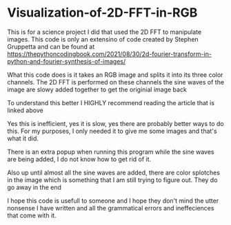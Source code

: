 # Visualization-of-2D-FFT-in-RGB
This is for a science project I did that used the 2D FFT to manipulate images. This code is only an extensino of code created by Stephen Gruppetta and can be found at https://thepythoncodingbook.com/2021/08/30/2d-fourier-transform-in-python-and-fourier-synthesis-of-images/

What this code does is it takes an RGB image and splits it into its three color channels. The 2D FFT is performed on these channels the sine waves of the image are slowy added together to get the originial image back

To understand this better I HIGHLY recommend reading the article that is linked above

Yes this is inefficient, yes it is slow, yes there are probably better ways to do this. For my purposes, I only needed it to give me some images and that's what it did.

There is an extra popup when running this program while the sine waves are being added, I do not know how to get rid of it.

Also up until almost all the sine waves are added, there are color splotches in the image which is something that I am still trying to figure out. They do go away in the end

I hope this code is usefull to someone and I hope they don't mind the utter nonsense I have written and all the grammatical errors and ineffeciences that come with it.
